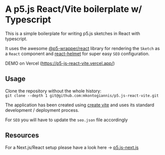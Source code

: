 # A p5.js React/Vite boilerplate w/ Typescript

This is a simple boilerplate for writing p5.js sketches in React with typescript.

It uses the awesome [@p5-wrapper/react](https://github.com/P5-wrapper/react) library for rendering the `Sketch` as a `React` component and [react-helmet](https://github.com/nfl/react-helmet) for super easy `SEO` configuration.

DEMO on Vercel (https://p5-js-react-vite.vercel.app/)

## Usage

Clone the repository without the whole history:<br />
`git clone --depth 1 git@github.com:mkontogiannis/p5.js-react-vite.git`

The application has been created using [create vite](https://github.com/vitejs/vite/tree/main/packages/create-vite) and uses its standard development / deployment process.

For `SEO` you will have to update the `seo.json` file accordingly

## Resources

For a Next.js/React setup please have a look here -> [p5.js-next.js](https://github.com/mkontogiannis/p5.js-next.js)
